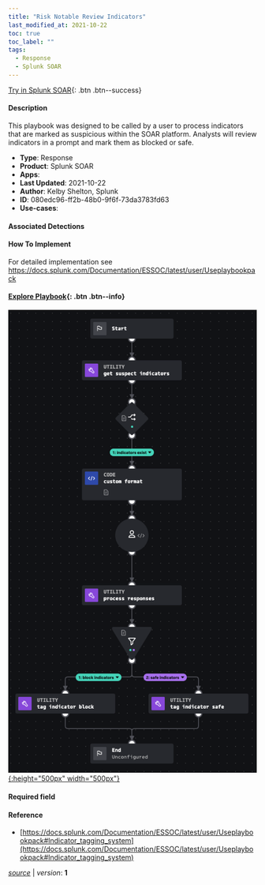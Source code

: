 ```yaml
---
title: "Risk Notable Review Indicators"
last_modified_at: 2021-10-22
toc: true
toc_label: ""
tags:
  - Response
  - Splunk SOAR
---
```


[Try in Splunk SOAR](https://www.splunk.com/en_us/software/splunk-security-orchestration-and-automation.html){: .btn .btn--success}

#### Description

This playbook was designed to be called by a user to process indicators that are marked as suspicious within the SOAR platform. Analysts will review indicators in a prompt and mark them as blocked or safe.

- **Type**: Response
- **Product**: Splunk SOAR
- **Apps**: 
- **Last Updated**: 2021-10-22
- **Author**: Kelby Shelton, Splunk
- **ID**: 080edc96-ff2b-48b0-9f6f-73da3783fd63
- **Use-cases**:

#### Associated Detections


#### How To Implement
For detailed implementation see https://docs.splunk.com/Documentation/ESSOC/latest/user/Useplaybookpack


#### [Explore Playbook](https://splunk.github.io/soar-playbook-viewer/?playbook=https://raw.githubusercontent.com/phantomcyber/playbooks/latest/risk_notable_review_indicators.json){: .btn .btn--info}

[![explore](https://raw.githubusercontent.com/splunk/security_content/develop/playbooks/risk_notable_review_indicators.png){:height="500px" width="500px"}](https://splunk.github.io/soar-playbook-viewer/?playbook=https://raw.githubusercontent.com/phantomcyber/playbooks/latest/risk_notable_review_indicators.json)

#### Required field


#### Reference

* [https://docs.splunk.com/Documentation/ESSOC/latest/user/Useplaybookpack#Indicator_tagging_system](https://docs.splunk.com/Documentation/ESSOC/latest/user/Useplaybookpack#Indicator_tagging_system)




[*source*](https://github.com/splunk/security_content/tree/develop/playbooks/risk_notable_review_indicators.yml) \| *version*: **1**
